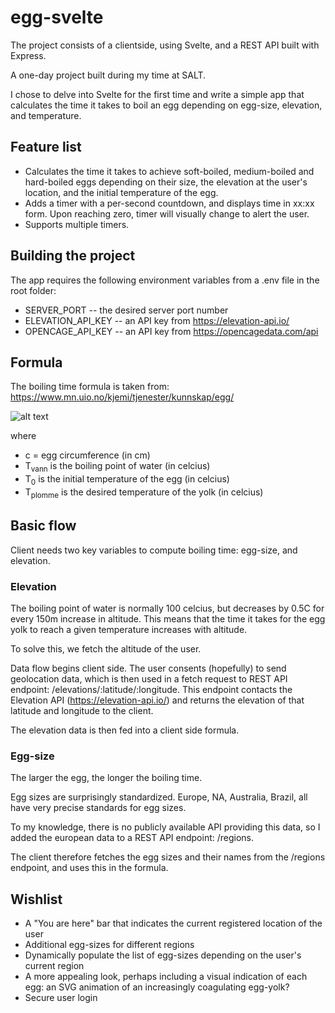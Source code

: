 # egg-svelte
The project consists of a clientside, using Svelte, and a REST API built with Express.

A one-day project built during my time at SALT. 

I chose to delve into Svelte for the first time and write a simple app that calculates the time it takes to boil an egg depending on egg-size, elevation, and temperature.

## Feature list

* Calculates the time it takes to achieve soft-boiled, medium-boiled and hard-boiled eggs depending on their size, the elevation at the user's location, and the initial temperature of the egg.
* Adds a timer with a per-second countdown, and displays time in xx:xx form. Upon reaching zero, timer will visually change to alert the user.
* Supports multiple timers.

## Building the project

The app requires the following environment variables from a .env file in the root folder:

* SERVER_PORT -- the desired server port number
* ELEVATION_API_KEY -- an API key from https://elevation-api.io/
* OPENCAGE_API_KEY -- an API key from https://opencagedata.com/api

## Formula

The boiling time formula is taken from: https://www.mn.uio.no/kjemi/tjenester/kunnskap/egg/

![alt text](https://www.mn.uio.no/kjemi/tjenester/kunnskap/egg/formel.jpg "Egg-boiling formula")

where 
* c = egg circumference (in cm)
* T<sub>vann</sub> is the boiling point of water (in celcius)
* T<sub>0</sub> is the initial temperature of the egg (in celcius)
* T<sub>plomme</sub> is the desired temperature of the yolk (in celcius)

## Basic flow

Client needs two key variables to compute boiling time: egg-size, and elevation.

### Elevation

The boiling point of water is normally 100 celcius, but decreases by 0.5C for every 150m increase in altitude. This means that the time it takes for the egg yolk to reach a given temperature increases with altitude.

To solve this, we fetch the altitude of the user.

Data flow begins client side. The user consents (hopefully) to send geolocation data, which is then used in a fetch request to REST API endpoint: /elevations/:latitude/:longitude. This endpoint contacts the Elevation API (https://elevation-api.io/) and returns the elevation of that latitude and longitude to the client.

The elevation data is then fed into a client side formula. 

### Egg-size

The larger the egg, the longer the boiling time.

Egg sizes are surprisingly standardized. Europe, NA, Australia, Brazil, all have very precise standards for egg sizes.

To my knowledge, there is no publicly available API providing this data, so I added the european data to a REST API endpoint: /regions.

The client therefore fetches the egg sizes and their names from the /regions endpoint, and uses this in the formula.

## Wishlist

* A "You are here" bar that indicates the current registered location of the user
* Additional egg-sizes for different regions
* Dynamically populate the list of egg-sizes depending on the user's current region
* A more appealing look, perhaps including a visual indication of each egg: an SVG animation of an increasingly coagulating egg-yolk?
* Secure user login

